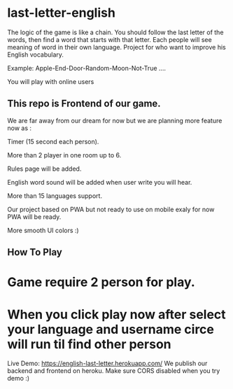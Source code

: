 # last-letter-english

The logic of the game is like a chain. You should follow the last letter of the words, then find a word that starts with that letter. Each people will see meaning of word in their own language. Project for who want to improve his English vocabulary.


Example: Apple-End-Door-Random-Moon-Not-True ....


You will play with online users

This repo is Frontend  of our game. 
--------------------------------------------------------------


We are far away from our dream for now but we are planning more feature now as :

Timer (15 second each person).

More than 2 player in one room up to 6.

Rules page will be added.

English word sound will be added when user write you will hear.

More than 15 languages support.

Our project based on PWA but not ready to use on mobile exaly for now PWA will be ready.

More smooth UI colors :)

How To Play
----------------------------------
# Game require 2 person for play. 

# When you click play now after select your language and username circe will run til find other person



Live Demo: https://english-last-letter.herokuapp.com/
We publish our backend and frontend on heroku. Make sure CORS disabled when you try demo :)
